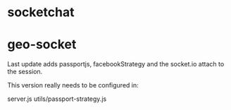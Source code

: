 # socketchat
# geo-socket


Last update adds passportjs, facebookStrategy and the socket.io attach to the session.

This version really needs to be configured in:

server.js
utils/passport-strategy.js